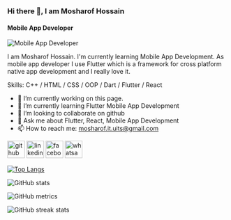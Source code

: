 ### Hi there 👋, I am Mosharof Hossain
#### Mobile App Developer
![Mobile App Developer](https://uploads.sitepoint.com/wp-content/uploads/2021/12/1638961025section2-GIF.png)

I am Mosharof Hossain. I'm currently learning Mobile App Development. As mobile app developer I use Flutter which is a framework for cross platform native app development and I really love it.

Skills: C++ / HTML / CSS / OOP / Dart / Flutter / React

- 🔭 I’m currently working on this page. 
- 🌱 I’m currently learning Flutter Mobile App Development 
- 👯 I’m looking to collaborate on github 
- 💬 Ask me about Flutter, React, Mobile App Development 
- 📫 How to reach me: mosharof.it.uits@gmail.com 


[<img src='https://cdn.jsdelivr.net/npm/simple-icons@3.0.1/icons/github.svg' alt='github' height='40'>](https://github.com/MosharofHossain1998)  [<img src='https://cdn.jsdelivr.net/npm/simple-icons@3.0.1/icons/linkedin.svg' alt='linkedin' height='40'>](https://www.linkedin.com/in/https://www.linkedin.com/in/mosharof-hossain-3ba757220//)  [<img src='https://cdn.jsdelivr.net/npm/simple-icons@3.0.1/icons/facebook.svg' alt='facebook' height='40'>](https://www.facebook.com/https://www.facebook.com/profile.php?id=100009283811598)  [<img src='https://cdn.jsdelivr.net/npm/simple-icons@3.0.1/icons/whatsapp.svg' alt='whatsapp' height='40'>](https://web.whatsapp.com/)  

[![Top Langs](https://github-readme-stats.vercel.app/api/top-langs/?username=MosharofHossain1998)](https://github.com/anuraghazra/github-readme-stats)

![GitHub stats](https://github-readme-stats.vercel.app/api?username=MosharofHossain1998&show_icons=true)  

![GitHub metrics](https://metrics.lecoq.io/MosharofHossain1998)  

![GitHub streak stats](https://streak-stats.demolab.com/?user=MosharofHossain1998)  

